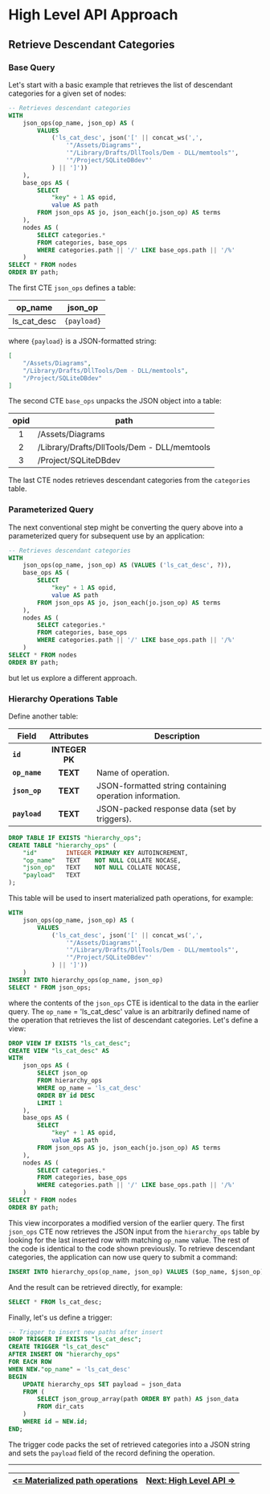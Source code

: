 # High Level API Approach

## Retrieve Descendant Categories

### Base Query

Let's start with a basic example that retrieves the list of descendant categories for a given set of nodes:

```sql
-- Retrieves descendant categories
WITH
    json_ops(op_name, json_op) AS (
        VALUES
            ('ls_cat_desc', json('[' || concat_ws(',',
                '"/Assets/Diagrams"',
                '"/Library/Drafts/DllTools/Dem - DLL/memtools"',
                '"/Project/SQLiteDBdev"'
            ) || ']'))
    ),
    base_ops AS (
        SELECT
            "key" + 1 AS opid,
            value AS path
        FROM json_ops AS jo, json_each(jo.json_op) AS terms
    ),
    nodes AS (
        SELECT categories.*
        FROM categories, base_ops
        WHERE categories.path || '/' LIKE base_ops.path || '/%'
    )
SELECT * FROM nodes
ORDER BY path;
```

The first CTE `json_ops` defines a table:

| op_name     | json_op     |
| ----------- | ----------- |
| ls_cat_desc | `{payload}` |

where `{payload}` is a JSON-formatted string:

```json
[
    "/Assets/Diagrams",
    "/Library/Drafts/DllTools/Dem - DLL/memtools",
    "/Project/SQLiteDBdev"
]
```

The second CTE `base_ops` unpacks the JSON object into a table:

| <center>opid</center> | <center>path</center>                       |
| :-------------------: | ------------------------------------------- |
|           1           | /Assets/Diagrams                            |
|           2           | /Library/Drafts/DllTools/Dem - DLL/memtools |
|           3           | /Project/SQLiteDBdev                        |

The last CTE nodes retrieves descendant categories from the `categories` table.

### Parameterized Query

The next conventional step might be converting the query above into a parameterized query for subsequent use by an application:

```sql
-- Retrieves descendant categories
WITH
    json_ops(op_name, json_op) AS (VALUES ('ls_cat_desc', ?)),
    base_ops AS (
        SELECT
            "key" + 1 AS opid,
            value AS path
        FROM json_ops AS jo, json_each(jo.json_op) AS terms
    ),
    nodes AS (
        SELECT categories.*
        FROM categories, base_ops
        WHERE categories.path || '/' LIKE base_ops.path || '/%'
    )
SELECT * FROM nodes
ORDER BY path;
```

but let us explore a different approach.

### Hierarchy Operations Table

Define another table:

| <center>Field</center> | <center>Attributes</center> | <center>Description</center>                            |
| ---------------------- | :-------------------------: | ------------------------------------------------------- |
| **`id`**               |    **INTEGER**<br>**PK**    |                                                         |
| **`op_name`**          |          **TEXT**           | Name of operation.                                      |
| **`json_op`**          |          **TEXT**           | JSON-formatted string containing operation information. |
| **`payload`**          |          **TEXT**           | JSON-packed response data (set by triggers).            |

```sql
DROP TABLE IF EXISTS "hierarchy_ops";
CREATE TABLE "hierarchy_ops" (
    "id"        INTEGER PRIMARY KEY AUTOINCREMENT,
    "op_name"   TEXT    NOT NULL COLLATE NOCASE,
    "json_op"   TEXT    NOT NULL COLLATE NOCASE,
    "payload"   TEXT
);
```

This table will be used to insert materialized path operations, for example:

```sql
WITH
    json_ops(op_name, json_op) AS (
        VALUES
            ('ls_cat_desc', json('[' || concat_ws(',',
                '"/Assets/Diagrams"',
                '"/Library/Drafts/DllTools/Dem - DLL/memtools"',
                '"/Project/SQLiteDBdev"'
            ) || ']'))
    )
INSERT INTO hierarchy_ops(op_name, json_op)
SELECT * FROM json_ops;
```

where the contents of the `json_ops` CTE is identical to the data in the earlier query. The `op_name` = 'ls_cat_desc' value is an arbitrarily defined name of the operation that retrieves the list of descendant categories. Let's define a view:

```sql
DROP VIEW IF EXISTS "ls_cat_desc";
CREATE VIEW "ls_cat_desc" AS
WITH
    json_ops AS (
		SELECT json_op
		FROM hierarchy_ops
		WHERE op_name = 'ls_cat_desc'
		ORDER BY id DESC
		LIMIT 1
    ),
    base_ops AS (
        SELECT
            "key" + 1 AS opid,
            value AS path
        FROM json_ops AS jo, json_each(jo.json_op) AS terms
    ),
    nodes AS (
        SELECT categories.*
        FROM categories, base_ops
        WHERE categories.path || '/' LIKE base_ops.path || '/%'
    )
SELECT * FROM nodes
ORDER BY path;
```

This view incorporates a modified version of the earlier query. The first `json_ops` CTE now retrieves the JSON input from the `hierarchy_ops` table by looking for the last inserted row with matching `op_name` value. The rest of the code is identical to the code shown previously. To retrieve  descendant categories, the application can now use query to submit a command:

```sql
INSERT INTO hierarchy_ops(op_name, json_op) VALUES ($op_name, $json_op);
```

And the result can be retrieved directly, for example:

```sql
SELECT * FROM ls_cat_desc;
```

Finally, let's us define a trigger:

```sql
-- Trigger to insert new paths after insert
DROP TRIGGER IF EXISTS "ls_cat_desc";
CREATE TRIGGER "ls_cat_desc"
AFTER INSERT ON "hierarchy_ops"
FOR EACH ROW
WHEN NEW."op_name" = 'ls_cat_desc'
BEGIN
    UPDATE hierarchy_ops SET payload = json_data
    FROM (
        SELECT json_group_array(path ORDER BY path) AS json_data
        FROM dir_cats
    )
	WHERE id = NEW.id;
END;
```

The trigger code packs the set of retrieved categories into a JSON string and sets the `payload` field of the record defining the operation. 

---

| [**<= Materialized path operations**][MPops] | [**Next: High Level API =>**][MPops] |
| -------------------------------------------- | ------------------------------------ |


<!-- References -->

[MPops]: https://github.com/pchemguy/SQLiteMP/blob/main/sqlitemp/docs/MPops.md